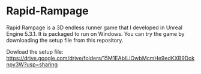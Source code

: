 # Rapid-Rampage
Rapid Rampage is a 3D endless runner game that I developed in Unreal Engine 5.3.1. It is packaged to run on Windows. You can try the game by downloading the setup file from this repository.

Dowload the setup file:
https://drive.google.com/drive/folders/15M1EAbILiOwbMcmHe9edKXB9Doknpy3W?usp=sharing
